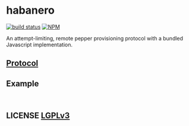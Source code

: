 # habanero
[![build status](https://secure.travis-ci.org/dcousens/habanero.png)](http://travis-ci.org/dcousens/habanero)
[![NPM](https://img.shields.io/npm/v/habanero.svg)](https://www.npmjs.org/package/habanero)

An attempt-limiting, remote pepper provisioning protocol with a bundled Javascript implementation.

## [Protocol](PROTOCOL.md)

## Example
``` javascript
```

``` javascript
```

## LICENSE [LGPLv3](LICENSE)
